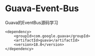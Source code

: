 # Guava-Event-Bus
Guava的EventBus源码学习
```
<dependency>
	<groupId>com.google.guava</groupId>
	<artifactId>guava</artifactId>
	<version>18.0</version>
</dependency>
```
